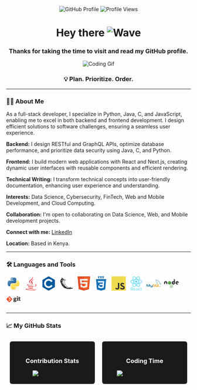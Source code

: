 <div align="center">
  <img src="https://media.giphy.com/media/M9gbBd9nbDrOTu1Mqx/giphy.gif" width="100" alt="GitHub Profile"/>
  <img src="https://komarev.com/ghpvc/?username=Olooce&style=flat-square&color=orange" alt="Profile Views"/>
  <h1>Hey there <img src="https://media.giphy.com/media/hvRJCLFzcasrR4ia7z/giphy.gif" width="30px" alt="Wave"/></h1>
  <h3>Thanks for taking the time to visit and read my GitHub profile.</h3>
  <img src="https://media.giphy.com/media/dWesBcTLavkZuG35MI/giphy.gif" width="600" height="300" alt="Coding Gif"/>
  <h3>💡 Plan. Prioritize. Order.</h3>
</div>

---

### 👨‍💻 About Me

<div align="center">
  <p align="left">
    As a full-stack developer, I specialize in Python, Java, C, and JavaScript, enabling me to excel in both backend and frontend development. I design efficient solutions to software challenges, ensuring a seamless user experience.
  </p>
  <p align="left">
    <strong>Backend:</strong> I design RESTful and GraphQL APIs, optimize database performance, and prioritize data security using Java, C, and Python.
  </p>
  <p align="left">
    <strong>Frontend:</strong> I build modern web applications with React and Next.js, creating dynamic user interfaces with reusable components and efficient rendering.
  </p>
  <p align="left">
    <strong>Technical Writing:</strong> I transform technical concepts into user-friendly documentation, enhancing user experience and understanding.
  </p>
  <p align="left">
    <strong>Interests:</strong> Data Science, Cybersecurity, FinTech, Web and Mobile Development, and Cloud Computing.
  </p>
  <p align="left">
    <strong>Collaboration:</strong> I'm open to collaborating on Data Science, Web, and Mobile development projects.
  </p>
  <p align="left">
    <strong>Connect with me:</strong> <a href="https://www.linkedin.com/in/oloo-stephen-asira/">LinkedIn</a>
  </p>
  <p align="left">
    <strong>Location:</strong> Based in Kenya.
  </p>
</div>

---

### :hammer_and_wrench: Languages and Tools

<div align="center">
  <p align="left">
    <img src="https://github.com/devicons/devicon/blob/master/icons/python/python-original.svg" title="Python" alt="Python" width="40" height="40"/>&nbsp;
    <img src="https://github.com/devicons/devicon/blob/master/icons/java/java-plain.svg" title="Java" alt="Java" width="40" height="40"/>&nbsp;
    <img src="https://github.com/devicons/devicon/blob/master/icons/c/c-plain.svg" title="C" alt="C" width="40" height="40"/>&nbsp;
    <img src="https://github.com/devicons/devicon/blob/master/icons/flask/flask-original.svg" title="Flask" alt="Flask" width="40" height="40"/>&nbsp;
    <img src="https://github.com/devicons/devicon/blob/master/icons/html5/html5-original.svg" title="HTML5" alt="HTML5" width="40" height="40"/>&nbsp;
    <img src="https://github.com/devicons/devicon/blob/master/icons/css3/css3-plain-wordmark.svg" title="CSS3" alt="CSS" width="40" height="40"/>&nbsp;
    <img src="https://github.com/devicons/devicon/blob/master/icons/javascript/javascript-original.svg" title="JavaScript" alt="JavaScript" width="40" height="40"/>&nbsp;
    <img src="https://github.com/devicons/devicon/blob/master/icons/react/react-original-wordmark.svg" title="React" alt="React" width="40" height="40"/>&nbsp;
    <img src="https://github.com/devicons/devicon/blob/master/icons/mysql/mysql-original-wordmark.svg" title="MySQL" alt="MySQL" width="40" height="40"/>&nbsp;
    <img src="https://github.com/devicons/devicon/blob/master/icons/nodejs/nodejs-original-wordmark.svg" title="NodeJS" alt="NodeJS" width="40" height="40"/>&nbsp;
    <img src="https://github.com/devicons/devicon/blob/master/icons/git/git-original-wordmark.svg" title="Git" alt="Git" width="40" height="40"/>
  </p>
</div>

---
### :chart_with_upwards_trend: My GitHub Stats

<div align="center">
  <div style="display: flex; justify-content: space-between; flex-direction: row; flex-wrap: wrap;">
    <div style="flex: 1; margin: 10px; padding: 20px; background-color: #1a1a1a; border-radius: 6px;">
      <h3 style="color: #fff;">Contribution Stats</h3>
      <img src="http://github-readme-streak-stats.herokuapp.com?user=Olooce&theme=dark&background=000000" alt="GitHub Streak"/>
    </div>
    
  <div style="flex: 1; margin: 10px; padding: 20px; background-color: #1a1a1a; border-radius: 6px;">
      <h3 style="color: #fff;">Coding Time</h3>
      <img src="https://github-readme-stats.vercel.app/api/wakatime?username=Olooce&layout=compact&theme=vision-friendly-dark" alt="Weekly Coding Time"/>
    </div>
  </div>
</div>
